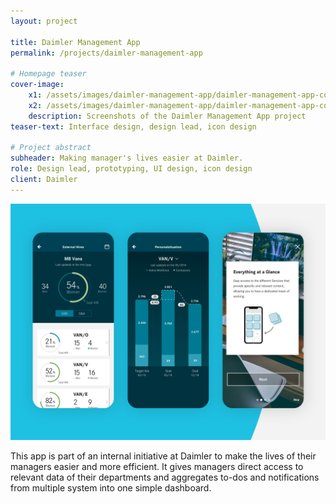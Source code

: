 ```yaml
---
layout: project

title: Daimler Management App
permalink: /projects/daimler-management-app

# Homepage teaser
cover-image:
    x1: /assets/images/daimler-management-app/daimler-management-app-cover.jpg
    x2: /assets/images/daimler-management-app/daimler-management-app-cover@2x.jpg
    description: Screenshots of the Daimler Management App project
teaser-text: Interface design, design lead, icon design

# Project abstract
subheader: Making manager's lives easier at Daimler.
role: Design lead, prototyping, UI design, icon design
client: Daimler
---
```


![Three screenshots of the Daimler Management App](/assets/images/daimler-management-app/daimler_management_app_intro.png)

This app is part of an internal initiative at Daimler to make the lives of their managers easier and more efficient. It gives managers direct access to relevant data of their departments and aggregates to-dos and notifications from multiple system into one simple dashboard.